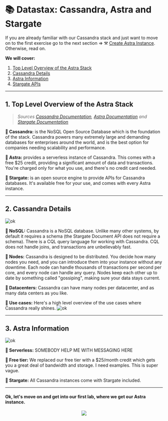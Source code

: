 # 📚 Datastax: Cassandra, Astra and Stargate

If you are already familiar with our Cassandra stack and just want to move on to the first exercise go to the next section => ⚒️ [Create Astra Instance](LAB1_Create_astra). Otherwise, read on.

**We will cover:**

1. [Top Level Overview of the Astra Stack](#1-Top-Level-Overview-of-the-Astra-Stack)
2. [Cassandra Details](#2-cassandra-details)
3. [Astra Information](#3-astra-information)
4. [Stargate APIs](#4-stargate-apis)
---

## 1. Top Level Overview of the Astra Stack

> *Sources [Cassandra Documentation](https://cassandra.io), [Astra Documentation](https://docs.datastax.com/en/astra/docs/) and [Stargate Documentation](https://stargate.io/docs/stargate/1.0/quickstart/quickstart.html)*



**🔵 Cassandra:**  is the NoSQL Open Source Database which is the foundation of the stack.  Cassandra powers many extremely large and demanding databases for enterprises around the world, and is the best option for companies needing scalability and performance.

**🔵 Astra:**  provides a serverless instance of Cassandra.  This comes with a free $25 credit, providing a significant amount of data and transactions.  You're charged only for what you use, and there's no credit card needed.

**🔵 Stargate:**  is an open source engine to provide APIs for Cassandra databases.  It's available free for your use, and comes with every Astra instance.

---
## 2. Cassandra Details
![ok](https://github.com/synedra-datastax/ExploringStargate/blob/main/images/Overview0.png?raw=true)

**🔵 NoSQL:**  Cassandra is a NoSQL database.  Unlike many other systems, by default it requires a schema (the Stargate Document API does not require a schema).  There is a CQL query language for working with Cassandra.  CQL does not handle joins, and transactions are unbelievably fast.

**🔵 Nodes:**  Cassandra is designed to be distributed.  You decide how many nodes you need, and you can introduce them into your instance without any downtime.  Each node can handle thousands of transactions per second per core, and every node can handle any query.  Nodes keep each other up to date by something called "gossiping", making sure your data stays current.

**🔵 Datacenters:**  Cassandra can have many nodes per datacenter, and as many data centers as you like.

**🔵 Use cases:** Here's a high level overview of the use cases where Cassandra really shines.
![ok](https://github.com/synedra-datastax/ExploringStargate/blob/main/images/Overview1.png?raw=true)

---
## 3. Astra Information
![ok](https://github.com/synedra-datastax/ExploringStargate/blob/main/images/Overview2.png?raw=true)

**🔵 Serverless:**  SOMEBODY HELP ME WITH MESSAGING HERE

**🔵 Free tier:** We replaced our free tier with a $25/month credit which gets you a great deal of bandwidth and storage.  I need examples.  This is super vague. 

**🔵 Stargate:**  All Cassandra instances come with Stargate included.

---

#### Ok, let's move on and get into our first lab, where we get our Astra instance.
<p align="center">
<a href="../../exploringstargate/wiki/LAB1_Create_astra">
 <img src="https://dabuttonfactory.com/button.png?t=Get your Astra Instance&f=Roboto-Bold&ts=26&tc=fff&hp=45&vp=20&c=11&bgt=unicolored&bgc=15d798" />
</a>